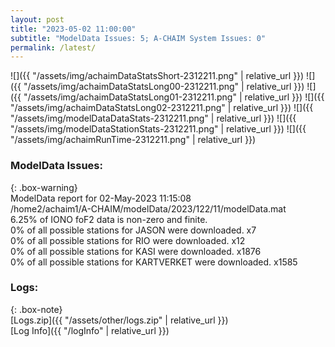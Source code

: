 ```yaml
---
layout: post
title: "2023-05-02 11:00:00"
subtitle: "ModelData Issues: 5; A-CHAIM System Issues: 0"
permalink: /latest/
---
```


![]({{ "/assets/img/achaimDataStatsShort-2312211.png" | relative_url }})
![]({{ "/assets/img/achaimDataStatsLong00-2312211.png" | relative_url }})
![]({{ "/assets/img/achaimDataStatsLong01-2312211.png" | relative_url }})
![]({{ "/assets/img/achaimDataStatsLong02-2312211.png" | relative_url }})
![]({{ "/assets/img/modelDataDataStats-2312211.png" | relative_url }})
![]({{ "/assets/img/modelDataStationStats-2312211.png" | relative_url }})
![]({{ "/assets/img/achaimRunTime-2312211.png" | relative_url }})


### ModelData Issues:  
  
{: .box-warning}  
 ModelData report for 02-May-2023 11:15:08   
 /home2/achaim1/A-CHAIM/modelData/2023/122/11/modelData.mat   
 6.25% of IONO foF2 data is non-zero and finite.   
 0% of all possible stations for JASON were downloaded. x7   
 0% of all possible stations for RIO were downloaded. x12   
 0% of all possible stations for KASI were downloaded. x1876   
 0% of all possible stations for KARTVERKET were downloaded. x1585   
  


### Logs:  
  
{: .box-note}  
[Logs.zip]({{ "/assets/other/logs.zip" | relative_url }})  
[Log Info]({{ "/logInfo" | relative_url }})  
